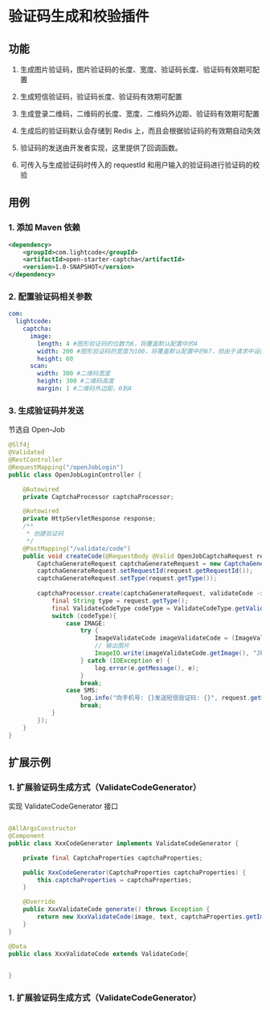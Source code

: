 # 验证码生成和校验插件

## 功能

1. 生成图片验证码，图片验证码的长度、宽度、验证码长度、验证码有效期可配置

2. 生成短信验证码，验证码长度、验证码有效期可配置

3. 生成登录二维码，二维码的长度、宽度、二维码外边距、验证码有效期可配置

4. 生成后的验证码默认会存储到 Redis 上，而且会根据验证码的有效期自动失效

5. 验证码的发送由开发者实现，这里提供了回调函数。

6. 可传入与生成验证码时传入的 requestId 和用户输入的验证码进行验证码的校验

## 用例

### 1. 添加 Maven 依赖

```xml
<dependency>
    <groupId>com.lightcode</groupId>
    <artifactId>open-starter-captcha</artifactId>
    <version>1.0-SNAPSHOT</version>
</dependency>
```

### 2. 配置验证码相关参数

```yaml
com:
  lightcode:
    captcha:
      image:
        length: 4 #图形验证码的位数为6，将覆盖默认配置中的4
        width: 200 #图形验证码的宽度为100，将覆盖默认配置中的67，但由于请求中设置的宽度为200，所以真正的宽度将为200
        height: 60
      scan:
        width: 300 #二维码宽度
        height: 300 #二维码高度
        margin: 1 #二维码外边距，0到4  
```

### 3. 生成验证码并发送

节选自 Open-Job

```java
@Slf4j
@Validated
@RestController
@RequestMapping("/openJobLogin")
public class OpenJobLoginController {

    @Autowired
    private CaptchaProcessor captchaProcessor;

    @Autowired
    private HttpServletResponse response;
    /**
     * 创建验证码
     */
    @PostMapping("/validate/code")
    public void createCode(@RequestBody @Valid OpenJobCaptchaRequest request) throws Exception {
        CaptchaGenerateRequest captchaGenerateRequest = new CaptchaGenerateRequest();
        captchaGenerateRequest.setRequestId(request.getRequestId());
        captchaGenerateRequest.setType(request.getType());
        
        captchaProcessor.create(captchaGenerateRequest, validateCode -> {
            final String type = request.getType();
            final ValidateCodeType codeType = ValidateCodeType.getValidateCodeType(type);
            switch (codeType){
                case IMAGE:
                    try {
                        ImageValidateCode imageValidateCode = (ImageValidateCode) validateCode;
                        // 输出图片
                        ImageIO.write(imageValidateCode.getImage(), "JPEG", response.getOutputStream());
                    } catch (IOException e) {
                        log.error(e.getMessage(), e);
                    }
                    break;
                case SMS:
                    log.info("向手机号: {}发送短信验证码: {}", request.getMobile(), validateCode.getCode());
                    break;
            }
        });
    }
}
```

## 扩展示例

### 1. 扩展验证码生成方式（ValidateCodeGenerator）

实现 ValidateCodeGenerator 接口

```java

@AllArgsConstructor
@Component
public class XxxCodeGenerator implements ValidateCodeGenerator {

    private final CaptchaProperties captchaProperties;

    public XxxCodeGenerator(CaptchaProperties captchaProperties) {
        this.captchaProperties = captchaProperties;
    }

    @Override
    public XxxValidateCode generate() throws Exception {
        return new XxxValidateCode(image, text, captchaProperties.getImage().getExpireTime());
    }
}
```

```java
@Data
public class XxxValidateCode extends ValidateCode{
  

}
```

### 1. 扩展验证码生成方式（ValidateCodeGenerator）